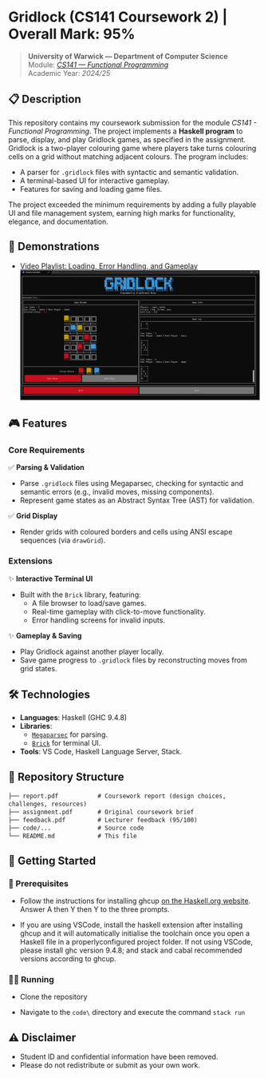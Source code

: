 # Gridlock (CS141 Coursework 2) | Overall Mark: 95%  
> **University of Warwick — Department of Computer Science**  
> Module: [*CS141 — Functional Programming*](https://warwick.ac.uk/fac/sci/dcs/teaching/modules/cs141/)  
> Academic Year: *2024/25*  

## 📋 Description  
This repository contains my coursework submission for the module *CS141 - Functional Programming*. The project implements a **Haskell program** to parse, display, and play Gridlock games, as specified in the assignment. Gridlock is a two-player colouring game where players take turns colouring cells on a grid without matching adjacent colours. The program includes:  
- A parser for `.gridlock` files with syntactic and semantic validation.  
- A terminal-based UI for interactive gameplay.  
- Features for saving and loading game files.  

The project exceeded the minimum requirements by adding a fully playable UI and file management system, earning high marks for functionality, elegance, and documentation.  

## 📸 Demonstrations  
- [Video Playlist: Loading, Error Handling, and Gameplay](https://youtube.com/playlist?list=PLY4lCnYQQkJXnH8pamYGNxL2PKemjFeXJ)  
![Screenshot of the Game Running](Demo.png)

## 🎮 Features  
### Core Requirements  
✅ **Parsing & Validation**  
- Parse `.gridlock` files using Megaparsec, checking for syntactic and semantic errors (e.g., invalid moves, missing components).  
- Represent game states as an Abstract Syntax Tree (AST) for validation.  

✅ **Grid Display**  
- Render grids with coloured borders and cells using ANSI escape sequences (via `drawGrid`).  

### Extensions  
✨ **Interactive Terminal UI**  
- Built with the `Brick` library, featuring:  
  - A file browser to load/save games.  
  - Real-time gameplay with click-to-move functionality.  
  - Error handling screens for invalid inputs.  

✨ **Gameplay & Saving**  
- Play Gridlock against another player locally.  
- Save game progress to `.gridlock` files by reconstructing moves from grid states.  

## 🛠️ Technologies  
- **Languages**: Haskell (GHC 9.4.8)  
- **Libraries**:  
  - [`Megaparsec`](https://hackage.haskell.org/package/megaparsec) for parsing.  
  - [`Brick`](https://hackage.haskell.org/package/brick) for terminal UI.  
- **Tools**: VS Code, Haskell Language Server, Stack.  

## 📂 Repository Structure  
```plaintext
├── report.pdf           # Coursework report (design choices, challenges, resources)  
├── assignment.pdf       # Original coursework brief  
├── feedback.pdf         # Lecturer feedback (95/100)  
├── code/...             # Source code  
└── README.md            # This file
```

## 🚀 Getting Started

### 🔧 Prerequisites

- Follow the instructions for installing ghcup [on the Haskell.org website](https://www.haskell.org/ghcup/). Answer A
then Y then Y to the three prompts.

- If you are using VSCode, install the haskell extension after installing ghcup and it
will automatically initialise the toolchain once you open a Haskell file in a properlyconfigured project folder. If not using VSCode, please install ghc version 9.4.8;
and stack and cabal recommended versions according to ghcup.

### 🏃‍♂ Running

- Clone the repository

- Navigate to the `code\` directory and execute the command `stack run`

## ⚠️ Disclaimer

- Student ID and confidential information have been removed.
- Please do not redistribute or submit as your own work.
